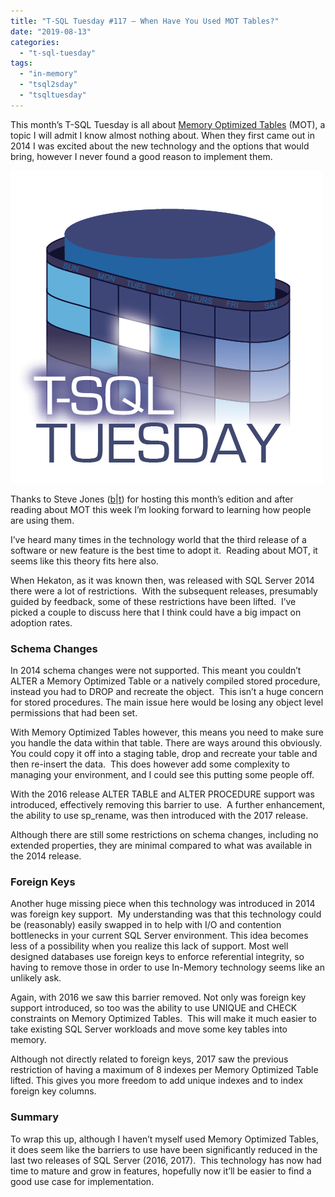 ```yaml
---
title: "T-SQL Tuesday #117 – When Have You Used MOT Tables?"
date: "2019-08-13"
categories: 
  - "t-sql-tuesday"
tags: 
  - "in-memory"
  - "tsql2sday"
  - "tsqltuesday"
---
```


This month’s T-SQL Tuesday is all about [Memory Optimized Tables](https://docs.microsoft.com/en-us/sql/relational-databases/in-memory-oltp/overview-and-usage-scenarios?view=sql-server-2017) (MOT), a topic I will admit I know almost nothing about. When they first came out in 2014 I was excited about the new technology and the options that would bring, however I never found a good reason to implement them.

[![](images/tsqltues.png)](https://docs.microsoft.com/en-us/sql/relational-databases/in-memory-oltp/overview-and-usage-scenarios?view=sql-server-2017)

Thanks to Steve Jones ([b](https://voiceofthedba.com)|[t](https://twitter.com/way0utwest)) for hosting this month’s edition and after reading about MOT this week I’m looking forward to learning how people are using them.

I’ve heard many times in the technology world that the third release of a software or new feature is the best time to adopt it.  Reading about MOT, it seems like this theory fits here also. 

When Hekaton, as it was known then, was released with SQL Server 2014 there were a lot of restrictions.  With the subsequent releases, presumably guided by feedback, some of these restrictions have been lifted.  I’ve picked a couple to discuss here that I think could have a big impact on adoption rates.

### Schema Changes

In 2014 schema changes were not supported. This meant you couldn’t ALTER a Memory Optimized Table or a natively compiled stored procedure, instead you had to DROP and recreate the object.  This isn’t a huge concern for stored procedures. The main issue here would be losing any object level permissions that had been set.

With Memory Optimized Tables however, this means you need to make sure you handle the data within that table. There are ways around this obviously. You could copy it off into a staging table, drop and recreate your table and then re-insert the data.  This does however add some complexity to managing your environment, and I could see this putting some people off.

With the 2016 release ALTER TABLE and ALTER PROCEDURE support was introduced, effectively removing this barrier to use.  A further enhancement, the ability to use sp\_rename, was then introduced with the 2017 release.

Although there are still some restrictions on schema changes, including no extended properties, they are minimal compared to what was available in the 2014 release.

### Foreign Keys

Another huge missing piece when this technology was introduced in 2014 was foreign key support.  My understanding was that this technology could be (reasonably) easily swapped in to help with I/O and contention bottlenecks in your current SQL Server environment. This idea becomes less of a possibility when you realize this lack of support. Most well designed databases use foreign keys to enforce referential integrity, so having to remove those in order to use In-Memory technology seems like an unlikely ask.

Again, with 2016 we saw this barrier removed. Not only was foreign key support introduced, so too was the ability to use UNIQUE and CHECK constraints on Memory Optimized Tables.  This will make it much easier to take existing SQL Server workloads and move some key tables into memory.

Although not directly related to foreign keys, 2017 saw the previous restriction of having a maximum of 8 indexes per Memory Optimized Table lifted. This gives you more freedom to add unique indexes and to index foreign key columns.

### Summary

To wrap this up, although I haven’t myself used Memory Optimized Tables, it does seem like the barriers to use have been significantly reduced in the last two releases of SQL Server (2016, 2017).  This technology has now had time to mature and grow in features, hopefully now it’ll be easier to find a good use case for implementation.
